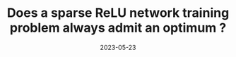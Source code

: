 ---
title: "Does a sparse ReLU network training problem always admit an optimum ?"
collection: publications
permalink: /publication/2023-05-23-optimalsparseNN
type: conf
date: 2023-05-23
venue: 'Advances in Neural Information Processing Systems 2023'
paperurl: 'https://arxiv.org/abs/2306.02666'
---